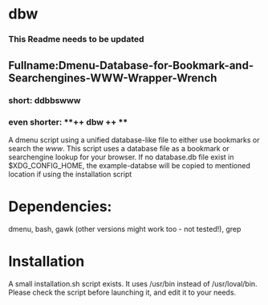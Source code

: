 # dbw
### This Readme needs to be updated ###
## Fullname:Dmenu-Database-for-Bookmark-and-Searchengines-WWW-Wrapper-Wrench
### short: ddbbswww ### 
### even shorter: **++ dbw ++ ** ### 

A dmenu script using a unified database-like file to either use bookmarks or search the _www_\.
This script uses a database file as a bookmark or searchengine lookup for your browser.
If no database.db file exist in $XDG_CONFIG_HOME, the example-databse will be copied to mentioned location if using the installation script
 
# Dependencies:
dmenu, bash, gawk (other versions might work too - not tested!), grep

# Installation
A small installation.sh script exists. It uses /usr/bin instead of /usr/loval/bin.
Please check the script before launching it, and edit it to your needs.

